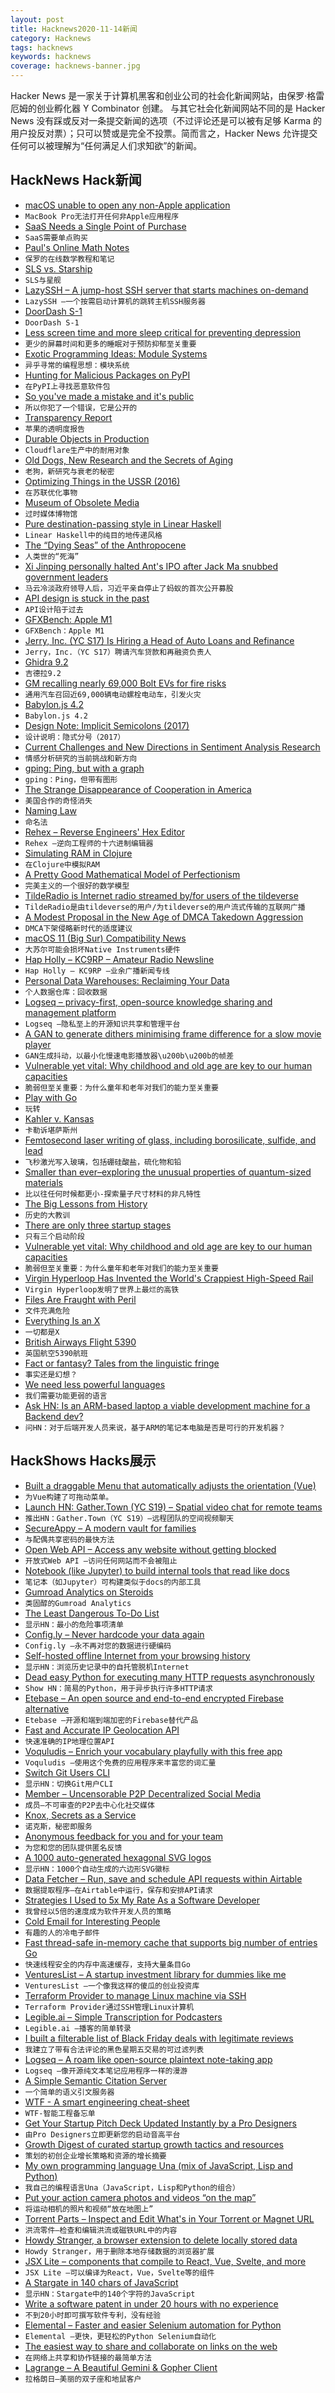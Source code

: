 ```yaml
---
layout: post
title: Hacknews2020-11-14新闻
category: Hacknews
tags: hacknews
keywords: hacknews
coverage: hacknews-banner.jpg
---
```


Hacker News 是一家关于计算机黑客和创业公司的社会化新闻网站，由保罗·格雷厄姆的创业孵化器 Y Combinator 创建。
与其它社会化新闻网站不同的是 Hacker News 没有踩或反对一条提交新闻的选项（不过评论还是可以被有足够 Karma 的用户投反对票）；只可以赞或是完全不投票。简而言之，Hacker News 允许提交任何可以被理解为“任何满足人们求知欲”的新闻。

## HackNews Hack新闻


- [macOS unable to open any non-Apple application](https://twitter.com/lapcatsoftware/status/1326990296412991489)
- `MacBook Pro无法打开任何非Apple应用程序`
- [SaaS Needs a Single Point of Purchase](https://landshark.io/2020/11/13/saas-needs-a-single-point-of-purchase.html)
- `SaaS需要单点购买`
- [Paul's Online Math Notes](https://tutorial.math.lamar.edu/)
- `保罗的在线数学教程和笔记`
- [SLS vs. Starship](https://everydayastronaut.com/sls-vs-starship/)
- `SLS与星舰`
- [LazySSH – A jump-host SSH server that starts machines on-demand](https://github.com/stephank/lazyssh)
- `LazySSH –一个按需启动计算机的跳转主机SSH服务器`
- [DoorDash S-1](https://www.sec.gov/Archives/edgar/data/1792789/000119312520292381/d752207ds1.htm)
- `DoorDash S-1`
- [Less screen time and more sleep critical for preventing depression](https://www.westernsydney.edu.au/newscentre/news_centre/more_news_stories/less_screen_time_and_more_sleep_critical_for_preventing_depression)
- `更少的屏幕时间和更多的睡眠对于预防抑郁至关重要`
- [Exotic Programming Ideas: Module Systems](https://www.stephendiehl.com/posts/exotic01.html)
- `异乎寻常的编程思想：模块系统`
- [Hunting for Malicious Packages on PyPI](https://jordan-wright.com/blog/post/2020-11-12-hunting-for-malicious-packages-on-pypi/)
- `在PyPI上寻找恶意软件包`
- [So you've made a mistake and it's public](https://meta.wikimedia.org/wiki/So_you%27ve_made_a_mistake_and_it%27s_public...)
- `所以你犯了一个错误，它是公开的`
- [Transparency Report](https://www.apple.com/legal/transparency/)
- `苹果的透明度报告`
- [Durable Objects in Production](https://linc.sh/blog/durable-objects-in-production)
- `Cloudflare生产中的耐用对象`
- [Old Dogs, New Research and the Secrets of Aging](https://www.nytimes.com/2020/11/09/science/dogs-aging-behavior.html)
- `老狗，新研究与衰老的秘密`
- [Optimizing Things in the USSR (2016)](https://chris-said.io/2016/05/11/optimizing-things-in-the-ussr/)
- `在苏联优化事物`
- [Museum of Obsolete Media](https://obsoletemedia.org)
- `过时媒体博物馆`
- [Pure destination-passing style in Linear Haskell](https://www.tweag.io/blog/2020-11-11-linear-dps/)
- `Linear Haskell中的纯目的地传递风格`
- [The “Dying Seas” of the Anthropocene](http://oceans.nautil.us/feature/637/the-dying-seas-of-the-anthropocene)
- `人类世的“死海”`
- [Xi Jinping personally halted Ant's IPO after Jack Ma snubbed government leaders](https://markets.businessinsider.com/news/stocks/ant-group-ipo-personally-halted-china-xi-jinping-jack-wsj-2020-11-1029800224)
- `马云冷淡政府领导人后，习近平亲自停止了蚂蚁的首次公开募股`
- [API design is stuck in the past](https://buf.build/blog/api-design-is-stuck-in-the-past)
- `API设计陷于过去`
- [GFXBench: Apple M1](https://gfxbench.com/compare.jsp?benchmark=gfx50&did1=90754264&os1=OS%20X&api1=metal&hwtype1=GPU&hwname1=Apple+M1&did2=40679076&os2=OS%20X&api2=metal&hwtype2=dGPU&hwname2=NVIDIA+GeForce+GTX+1050+Ti)
- `GFXBench：Apple M1`
- [Jerry, Inc. (YC S17) Is Hiring a Head of Auto Loans and Refinance](https://apply.workable.com/jerry/j/AE86E23AD6/)
- `Jerry，Inc.（YC S17）聘请汽车贷款和再融资负责人`
- [Ghidra 9.2](https://ghidra-sre.org/releaseNotes_9.2.html)
- `吉德拉9.2`
- [GM recalling nearly 69,000 Bolt EVs for fire risks](https://www.reuters.com/article/us-gm-recall/gm-recalling-nearly-69000-bolt-evs-for-fire-risks-idUSKBN27T2LG)
- `通用汽车召回近69,000辆电动螺栓电动车，引发火灾`
- [Babylon.js 4.2](https://babylonjs.medium.com/babylon-js-4-2-simplicity-reimagined-965f88d0fad)
- `Babylon.js 4.2`
- [Design Note: Implicit Semicolons (2017)](http://www.craftinginterpreters.com/scanning.html#design-note)
- `设计说明：隐式分号（2017）`
- [Current Challenges and New Directions in Sentiment Analysis Research](https://arxiv.org/abs/2005.00357)
- `情感分析研究的当前挑战和新方向`
- [gping: Ping, but with a graph](https://github.com/orf/gping)
- `gping：Ping，但带有图形`
- [The Strange Disappearance of Cooperation in America](http://peterturchin.com/cliodynamica/strange-disappearance/)
- `美国合作的奇怪消失`
- [Naming Law](https://en.wikipedia.org/wiki/Naming_law)
- `命名法`
- [Rehex – Reverse Engineers' Hex Editor](https://github.com/solemnwarning/rehex)
- `Rehex –逆向工程师的十六进制编辑器`
- [Simulating RAM in Clojure](https://stopa.io/post/258)
- `在Clojure中模拟RAM`
- [A Pretty Good Mathematical Model of Perfectionism](https://jessegalef.com/2020/08/09/a-pretty-good-mathematical-model-of-perfectionism/)
- `完美主义的一个很好的数学模型`
- [TildeRadio is Internet radio streamed by/for users of the tildeverse](https://tilderadio.org/)
- `TildeRadio是由tildeverse的用户/为tildeverse的用户流式传输的互联网广播`
- [A Modest Proposal in the New Age of DMCA Takedown Aggression](https://sfconservancy.org/blog/2020/nov/13/widevine-dmca-takedown/)
- `DMCA下架侵略新时代的适度建议`
- [macOS 11 (Big Sur) Compatibility News](https://support.native-instruments.com/hc/en-us/articles/360013515618-macOS-11-Big-Sur-Compatibility-News)
- `大苏尔可能会损坏Native Instruments硬件`
- [Hap Holly – KC9RP – Amateur Radio Newsline](https://www.arnewsline.org/hap-holly)
- `Hap Holly – KC9RP –业余广播新闻专线`
- [Personal Data Warehouses: Reclaiming Your Data](https://simonwillison.net/2020/Nov/14/personal-data-warehouses/)
- `个人数据仓库：回收数据`
- [Logseq – privacy-first, open-source knowledge sharing and management platform](https://github.com/logseq/logseq)
- `Logseq –隐私至上的开源知识共享和管理平台`
- [A GAN to generate dithers minimising frame difference for a slow movie player](http://matpalm.com/blog/dithernet_vsmp/)
- `GAN生成抖动，以最小化慢速电影播放器\u200b\u200b的帧差`
- [Vulnerable yet vital: Why childhood and old age are key to our human capacities](https://aeon.co/essays/why-childhood-and-old-age-are-key-to-our-human-capacities?utm_medium=feed&utm_source=feedburner&utm_campaign=Feed%3A+AeonMagazineEssays+%28Aeon+Magazine+Essays%29)
- `脆弱但至关重要：为什么童年和老年对我们的能力至关重要`
- [Play with Go](https://play-with-go.dev/guides.html)
- `玩转`
- [Kahler v. Kansas](https://harvardlawreview.org/2020/11/kahler-v-kansas/)
- `卡勒诉堪萨斯州`
- [Femtosecond laser writing of glass, including borosilicate, sulfide, and lead](https://patents.google.com/patent/US6573026B1/en)
- `飞秒激光写入玻璃，包括硼硅酸盐，硫化物和铅`
- [Smaller than ever–exploring the unusual properties of quantum-sized materials](https://www.titech.ac.jp/english/news/2020/048014.html)
- `比以往任何时候都更小-探索量子尺寸材料的非凡特性`
- [The Big Lessons from History](https://www.collaborativefund.com/blog/the-big-lessons-from-history/)
- `历史的大教训`
- [There are only three startup stages](https://medium.com/angularventures/there-are-only-three-stages-for-startups-b8783d6b0f1)
- `只有三个启动阶段`
- [Vulnerable yet vital: Why childhood and old age are key to our human capacities](https://aeon.co/essays/why-childhood-and-old-age-are-key-to-our-human-capacities)
- `脆弱但至关重要：为什么童年和老年对我们的能力至关重要`
- [Virgin Hyperloop Has Invented the World's Crappiest High-Speed Rail](https://defector.com/virgin-hyperloop-has-invented-the-worlds-crappiest-high-speed-rail/)
- `Virgin Hyperloop发明了世界上最烂的高铁`
- [Files Are Fraught with Peril](https://danluu.com/deconstruct-files/)
- `文件充满危险`
- [Everything Is an X](https://lukeplant.me.uk/blog/posts/everything-is-an-x-pattern/)
- `一切都是X`
- [British Airways Flight 5390](https://en.wikipedia.org/wiki/British_Airways_Flight_5390)
- `英国航空5390航班`
- [Fact or fantasy? Tales from the linguistic fringe](https://knowablemagazine.org/article/society/2020/fact-or-fantasy-tales-linguistic-fringe)
- `事实还是幻想？`
- [We need less powerful languages](https://lukeplant.me.uk/blog/posts/less-powerful-languages/)
- `我们需要功能更弱的语言`
- [Ask HN: Is an ARM-based laptop a viable development machine for a Backend dev?](item?id=25090940)
- `问HN：对于后端开发人员来说，基于ARM的笔记本电脑是否是可行的开发机器？`


## HackShows Hacks展示

- [ Built a draggable Menu that automatically adjusts the orientation (Vue)](https://github.com/prabhuignoto/vue-float-menu)
- `为Vue构建了可拖动菜单。`
- [Launch HN: Gather.Town (YC S19) – Spatial video chat for remote teams](https://gather.town/?ref=hn)
- `推出HN：Gather.Town（YC S19）–远程团队的空间视频聊天`
- [ SecureAppy – A modern vault for families](https://www.secureappy.com/)
- `与配偶共享密码的最快方法`
- [ Open Web API – Access any website without getting blocked](https://openwebapi.com)
- `开放式Web API –访问任何网站而不会被阻止`
- [ Notebook (like Jupyter) to build internal tools that read like docs](https://include.ai)
- `笔记本（如Jupyter）可构建类似于docs的内部工具`
- [ Gumroad Analytics on Steroids](https://fullstats.io/)
- `类固醇的Gumroad Analytics`
- [ The Least Dangerous To-Do List](https://theleastdangeroustodolist.com)
- `显示HN：最小的危险事项清单`
- [ Config.ly – Never hardcode your data again](https://www.config.ly)
- `Config.ly –永不再对您的数据进行硬编码`
- [ Self-hosted offline Internet from your browsing history](https://github.com/c9fe/22120.git)
- `显示HN：浏览历史记录中的自托管脱机Internet`
- [ Dead easy Python for executing many HTTP requests asynchronously](https://github.com/joshlk/many_requests)
- `Show HN：简易的Python，用于异步执行许多HTTP请求`
- [ Etebase – An open source and end-to-end encrypted Firebase alternative](https://www.etebase.com/?r=hn)
- `Etebase –开源和端到端加密的Firebase替代产品`
- [ Fast and Accurate IP Geolocation API](https://astroip.co)
- `快速准确的IP地理位置API`
- [ Voquludis – Enrich your vocabulary playfully with this free app](https://voquludis.app/)
- `Voquludis –使用这个免费的应用程序来丰富您的词汇量`
- [ Switch Git Users CLI](https://github.com/geongeorge/Git-User-Switch)
- `显示HN：切换Git用户CLI`
- [ Member – Uncensorable P2P Decentralized Social Media](https://member.cash/)
- `成员–不可审查的P2P去中心化社交媒体`
- [ Knox, Secrets as a Service](https://knox-app.com/)
- `诺克斯，秘密即服务`
- [ Anonymous feedback for you and for your team](https://feedfeedback.com/)
- `为您和您的团队提供匿名反馈`
- [ A 1000 auto-generated hexagonal SVG logos](https://dosycorp.gitlab.io/dosylogo/?v923418754891239875624v1)
- `显示HN：1000个自动生成的六边形SVG徽标`
- [ Data Fetcher – Run, save and schedule API requests within Airtable](https://datafetcher.io/)
- `数据提取程序–在Airtable中运行，保存和安排API请求`
- [ Strategies I Used to 5x My Rate As a Software Developer](https://devcareer.elliotbonneville.com/)
- `我曾经以5倍的速度成为软件开发人员的策略`
- [ Cold Email for Interesting People](https://philipkiely.com/cefip/)
- `有趣的人的冷电子邮件`
- [ Fast thread-safe in-memory cache that supports big number of entries Go](https://github.com/ziyasal/distrox)
- `快速线程安全的内存中高速缓存，支持大量条目Go`
- [ VenturesList – A startup investment library for dummies like me](https://ventureslist.com/)
- `VenturesList –一个像我这样的傻瓜的创业投资库`
- [ Terraform Provider to manage Linux machine via SSH](https://registry.terraform.io/providers/TelkomIndonesia/linux/latest/docs)
- `Terraform Provider通过SSH管理Linux计算机`
- [ Legible.ai – Simple Transcription for Podcasters](https://legible.ai)
- `Legible.ai –播客的简单转录`
- [ I built a filterable list of Black Friday deals with legitimate reviews](https://www.reddit.com/r/blackfridaytoday/)
- `我建立了带有合法评论的黑色星期五交易的可过滤列表`
- [ Logseq – A roam like open-source plaintext note-taking app](https://logseq.com/)
- `Logseq –像开源纯文本笔记应用程序一样的漫游`
- [ A Simple Semantic Citation Server](https://doi2ht.ml/)
- `一个简单的语义引文服务器`
- [ WTF - A smart engineering cheat-sheet](https://whatsthatformula.com/)
- `WTF-智能工程备忘单`
- [ Get Your Startup Pitch Deck Updated Instantly by a Pro Designers](https://leave.design)
- `由Pro Designers立即更新您的启动音高平台`
- [ Growth Digest of curated startup growth tactics and resources](https://growthdigest.substack.com)
- `策划的初创企业增长策略和资源的增长摘要`
- [ My own programming language Una (mix of JavaScript, Lisp and Python)](http://github.com/sergeyshpadyrev/una)
- `我自己的编程语言Una（JavaScript，Lisp和Python的组合）`
- [ Put your action camera photos and videos “on the map”](https://www.trekview.org/blog/2020/map-the-paths-desktop-uploader/)
- `将运动相机的照片和视频“放在地图上”`
- [ Torrent Parts – Inspect and Edit What's in Your Torrent or Magnet URL](https://torrent.parts/)
- `洪流零件–检查和编辑洪流或磁铁URL中的内容`
- [ Howdy Stranger, a browser extension to delete locally stored data](https://www.damninteresting.com/software/howdy-stranger/)
- `Howdy Stranger，用于删除本地存储数据的浏览器扩展`
- [ JSX Lite – components that compile to React, Vue, Svelte, and more](https://github.com/builderio/jsx-lite)
- `JSX Lite –可以编译为React，Vue，Svelte等的组件`
- [ A Stargate in 140 chars of JavaScript](https://www.dwitter.net/d/20584)
- `显示HN：Stargate中的140个字符的JavaScript`
- [ Write a software patent in under 20 hours with no experience](https://zerotopatent.teachable.com/p/how-to-write-a-software-patent-in-under-20-hours-with-0-experience)
- `不到20小时即可撰写软件专利，没有经验`
- [ Elemental – Faster and easier Selenium automation for Python](https://github.com/red-and-black/elemental)
- `Elemental –更快，更轻松的Python Selenium自动化`
- [ The easiest way to share and collaborate on links on the web](http://seelink.app)
- `在网络上共享和协作链接的最简单方法`
- [ Lagrange – A Beautiful Gemini & Gopher Client](https://gmi.skyjake.fi/lagrange/)
- `拉格朗日–美丽的双子座和地鼠客户`

